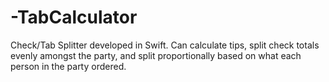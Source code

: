 # -TabCalculator
Check/Tab Splitter developed in Swift. 
Can calculate tips, split check totals evenly amongst the party, and split proportionally based on what each person in the party ordered. 
